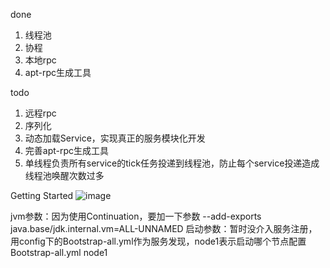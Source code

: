 done
1. 线程池
2. 协程
3. 本地rpc
4. apt-rpc生成工具

   
todo
1. 远程rpc
2. 序列化
3. 动态加载Service，实现真正的服务模块化开发
4. 完善apt-rpc生成工具
5. 单线程负责所有service的tick任务投递到线程池，防止每个service投递造成线程池唤醒次数过多


Getting Started
![image](https://github.com/wcqdong/EverydayNess/assets/26830796/5b665f27-e2d0-4928-ad35-c1c29c151fd9)

jvm参数：因为使用Continuation，要加一下参数
--add-exports java.base/jdk.internal.vm=ALL-UNNAMED
启动参数：暂时没介入服务注册，用config下的Bootstrap-all.yml作为服务发现，node1表示启动哪个节点配置
Bootstrap-all.yml node1
